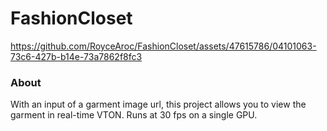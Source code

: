 # FashionCloset

https://github.com/RoyceAroc/FashionCloset/assets/47615786/04101063-73c6-427b-b14e-73a7862f8fc3

### About
With an input of a garment image url, this project allows you to view the garment in real-time VTON. Runs at 30 fps on a single GPU.
